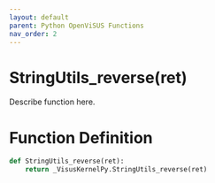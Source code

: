 ```yaml
---
layout: default
parent: Python OpenViSUS Functions
nav_order: 2
---
```


# StringUtils_reverse(ret)

Describe function here.

# Function Definition

```python
def StringUtils_reverse(ret):
    return _VisusKernelPy.StringUtils_reverse(ret)

```